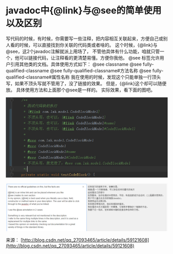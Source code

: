 # javadoc中{@link}与@see的简单使用以及区别

写代码的时候，有时候，你需要写一些注释，把内容相互关联起来，方便自己或别人看的时候，可以直接找到你关联的代码类或者啥的。
这个时候，{@link}与@see，这2个javadoc注解就派上用场了，
不管他具体有什么功能，咱就只管一个，他可以链接代码，让注释看的更清楚易懂。方便你我他。
@see 标签允许用户引用其他类的文档。具体使用方式如下：
@see classname
@see fully-qualified-classname
@see fully-qualified-classname#方法名称
@see fully-qualified-classname#属性名称
我在使用的时候，发现这个只能单独一行顶头写，如果不顶头写就不管用了，没了链接的效果。
但是，{@link}这个却可以随便放。
具体使用方法和上面那个@see是一样的。
实际效果，看下面的图吧。

![img](image-201802142201/0.17521082134726762.png)

![img](image-201802142201/0.9865480295485978.png)

来源： [http://blog.csdn.net/qq_27093465/article/details/59121608](http://blog.csdn.net/qq_27093465/article/details/59121608)